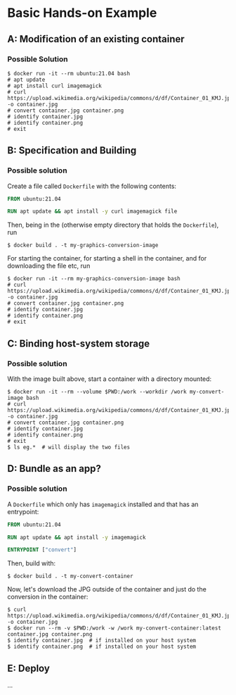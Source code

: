 # Basic Hands-on Example

## A: Modification of an existing container

### Possible Solution

```shell
$ docker run -it --rm ubuntu:21.04 bash
# apt update
# apt install curl imagemagick
# curl https://upload.wikimedia.org/wikipedia/commons/d/df/Container_01_KMJ.jpg -o container.jpg
# convert container.jpg container.png
# identify container.jpg
# identify container.png
# exit
```

## B: Specification and Building

### Possible solution

Create a file called `Dockerfile` with the following contents:
```Dockerfile
FROM ubuntu:21.04

RUN apt update && apt install -y curl imagemagick file
```

Then, being in the (otherwise empty directory that holds the `Dockerfile`), run
```shell
$ docker build . -t my-graphics-conversion-image
```

For starting the container, for starting a shell in the container, and for downloading the file etc, run
```shell
$ docker run -it --rm my-graphics-conversion-image bash
# curl https://upload.wikimedia.org/wikipedia/commons/d/df/Container_01_KMJ.jpg -o container.jpg
# convert container.jpg container.png
# identify container.jpg
# identify container.png
# exit
```

## C: Binding host-system storage

### Possible solution

With the image built above, start a container with a directory mounted:
```shell
$ docker run -it --rm --volume $PWD:/work --workdir /work my-convert-image bash
# curl https://upload.wikimedia.org/wikipedia/commons/d/df/Container_01_KMJ.jpg -o container.jpg
# convert container.jpg container.png
# identify container.jpg
# identify container.png
# exit
$ ls eg.*  # will display the two files
```

## D: Bundle as an app?
### Possible solution

A `Dockerfile` which only has `imagemagick` installed and that has an entrypoint:
```Dockerfile
FROM ubuntu:21.04

RUN apt update && apt install -y imagemagick

ENTRYPOINT ["convert"]
```

Then, build with:
```shell
$ docker build . -t my-convert-container
```
Now, let's download the JPG outside of the container and just do the conversion in the container:
```shell
$ curl https://upload.wikimedia.org/wikipedia/commons/d/df/Container_01_KMJ.jpg -o container.jpg
$ docker run --rm -v $PWD:/work -w /work my-convert-container:latest container.jpg container.png
$ identify container.jpg  # if installed on your host system
$ identify container.png  # if installed on your host system
```

## E: Deploy

...